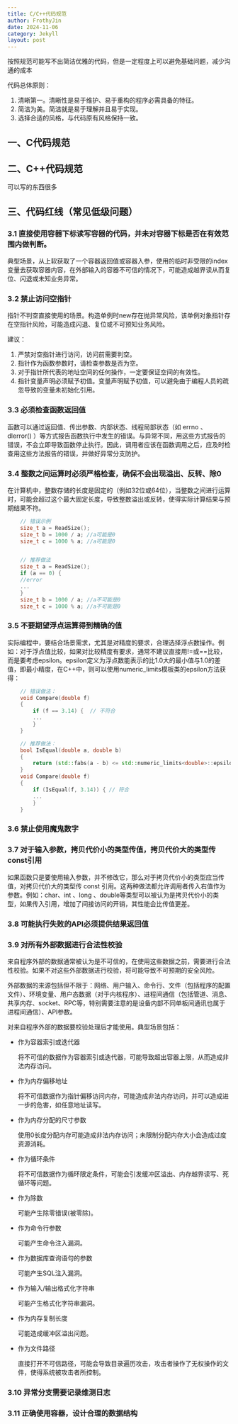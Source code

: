 ```yaml
---
title: C/C++代码规范
author: FrothyJin
date: 2024-11-06
category: Jekyll
layout: post
---
```


按照规范可能写不出简洁优雅的代码，但是一定程度上可以避免基础问题，减少沟通的成本

代码总体原则：

1. 清晰第一。清晰性是易于维护、易于重构的程序必需具备的特征。
1. 简洁为美。简洁就是易于理解并且易于实现。
1. 选择合适的风格，与代码原有风格保持一致。

## 一、C代码规范

## 二、C++代码规范

可以写的东西很多

## 三、代码红线（常见低级问题）

### 3.1 直接使用容器下标读写容器的代码，并未对容器下标是否在有效范围内做判断。

典型场景，从上软获取了一个容器返回值或容器入参，使用的临时非受限的index变量去获取容器内容，在外部输入的容器不可信的情况下，可能造成越界读从而复位、闪退或未知业务异常。

### 3.2 禁止访问空指针

指针不判空直接使用的场景。构造单例时new存在抛异常风险，该单例对象指针存在空指针风险，可能造成闪退、复位或不可预知业务风险。

建议：
1. 严禁对空指针进行访问，访问前需要判空。
1. 指针作为函数参数时，请检查参数是否为空。
1. 对于指针所代表的地址空间的任何操作，一定要保证空间的有效性。
1. 指针变量声明必须赋予初值。变量声明赋予初值，可以避免由于编程人员的疏忽导致的变量未初始化引用。

### 3.3 必须检查函数返回值

函数可以通过返回值、传出参数、内部状态、线程局部状态（如 errno 、 dlerror() ）等方式报告函数执行中发生的错误。与异常不同，用这些方式报告的错误，不会立即导致函数停止执行。因此，调用者应该在函数调用之后，应及时检查用这些方法报告的错误，并做好异常分支防护。

### 3.4 整数之间运算时必须严格检查，确保不会出现溢出、反转、除0

在计算机中，整数存储的长度是固定的（例如32位或64位），当整数之间进行运算时，可能会超过这个最大固定长度，导致整数溢出或反转，使得实际计算结果与预期结果不符。

``` c++
    // 错误示例
    size_t a = ReadSize();
    size_t b = 1000 / a; //a可能是0
    size_t c = 1000 % a; //a可能是0


    // 推荐做法
    size_t a = ReadSize();
    if (a == 0) {
    //error
    ...
    }
    size_t b = 1000 / a; //a不可能是0
    size_t c = 1000 % a; //a不可能是0
```

### 3.5 不要期望浮点运算得到精确的值

实际编程中，要结合场景需求，尤其是对精度的要求，合理选择浮点数操作。例如：对于浮点值比较，如果对比较精度有要求，通常不建议直接用!=或==比较，而是要考虑epsilon。epsilon定义为浮点数能表示的比1.0大的最小值与1.0的差值，即最小精度，在C++中，则可以使用numeric_limits模板类的epsilon方法获得：

``` c++
    // 错误做法：
    void Compare(double f)
    {
        if (f == 3.14) {  // 不符合
        ...
        }
    }

    // 推荐做法：
    bool IsEqual(double a, double b)
    {
        return (std::fabs(a - b) <= std::numeric_limits<double>::epsilon());
    }
    void Compare(double f)
    {
        if (IsEqual(f, 3.14)) { // 符合
        ...
        }
    }
```

### 3.6 禁止使用魔鬼数字

### 3.7 对于输入参数，拷贝代价小的类型传值，拷贝代价大的类型传const引用 

如果函数只是要使用输入参数，并不修改它，那么对于拷贝代价小的类型应当传值，对拷贝代价大的类型传 const 引用。这两种做法都允许调用者传入右值作为参数。例如：char、int 、long 、double等类型可以被认为是拷贝代价小的类型，如果传入引用，增加了间接访问的开销，其性能会比传值更差。

### 3.8 可能执行失败的API必须提供结果返回值

### 3.9 对所有外部数据进行合法性校验

来自程序外部的数据通常被认为是不可信的，在使用这些数据之前，需要进行合法性校验。如果不对这些外部数据进行校验，将可能导致不可预期的安全风险。

外部数据的来源包括但不限于：网络、用户输入、命令行、文件（包括程序的配置文件）、环境变量、用户态数据（对于内核程序）、进程间通信（包括管道、消息、共享内存、socket、RPC等，特别需要注意的是设备内部不同单板间通讯也属于进程间通信）、API参数。

对来自程序外部的数据要校验处理后才能使用。典型场景包括：

- 作为容器索引或迭代器

   将不可信的数据作为容器索引或迭代器，可能导致超出容器上限，从而造成非法内存访问。

- 作为内存偏移地址

   将不可信数据作为指针偏移访问内存，可能造成非法内存访问，并可以造成进一步的危害，如任意地址读写。

- 作为内存分配的尺寸参数

    使用0长度分配内存可能造成非法内存访问；未限制分配内存大小会造成过度资源消耗。

- 作为循环条件

    将不可信数据作为循环限定条件，可能会引发缓冲区溢出、内存越界读写、死循环等问题。

- 作为除数

    可能产生除零错误(被零除)。

- 作为命令行参数

    可能产生命令注入漏洞。

- 作为数据库查询语句的参数

    可能产生SQL注入漏洞。

- 作为输入/输出格式化字符串

    可能产生格式化字符串漏洞。

- 作为内存复制长度

    可能造成缓冲区溢出问题。

- 作为文件路径

    直接打开不可信路径，可能会导致目录遍历攻击，攻击者操作了无权操作的文件，使得系统被攻击者所控制。

### 3.10 异常分支需要记录维测日志

### 3.11 正确使用容器，设计合理的数据结构 

